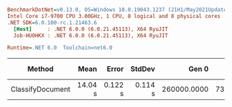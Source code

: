 ``` ini

BenchmarkDotNet=v0.13.0, OS=Windows 10.0.19043.1237 (21H1/May2021Update)
Intel Core i7-9700 CPU 3.00GHz, 1 CPU, 8 logical and 8 physical cores
.NET SDK=6.0.100-rc.1.21463.6
  [Host]     : .NET 6.0.0 (6.0.21.45113), X64 RyuJIT
  Job-HUOHKX : .NET 6.0.0 (6.0.21.45113), X64 RyuJIT

Runtime=.NET 6.0  Toolchain=net6.0  

```
|           Method |    Mean |   Error |  StdDev |       Gen 0 |      Gen 1 | Gen 2 | Allocated |
|----------------- |--------:|--------:|--------:|------------:|-----------:|------:|----------:|
| ClassifyDocument | 14.04 s | 0.122 s | 0.114 s | 260000.0000 | 73000.0000 |     - |      2 GB |
